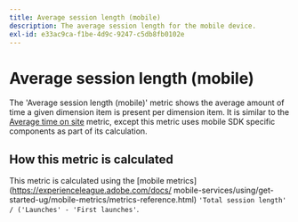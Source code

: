 ```yaml
---
title: Average session length (mobile)
description: The average session length for the mobile device.
exl-id: e33ac9ca-f1be-4d9c-9247-c5db8fb0102e
---
```

# Average session length (mobile)

The 'Average session length (mobile)' metric shows the average amount of time a given dimension item is present per dimension item. It is similar to the [Average time on site](average-time-on-site.md) metric, except this metric uses mobile SDK specific components as part of its calculation.

## How this metric is calculated

This metric is calculated using the [mobile metrics](https://experienceleague.adobe.com/docs/ mobile-services/using/get-started-ug/mobile-metrics/metrics-reference.html) `'Total session length' / ('Launches' - 'First launches'`.
